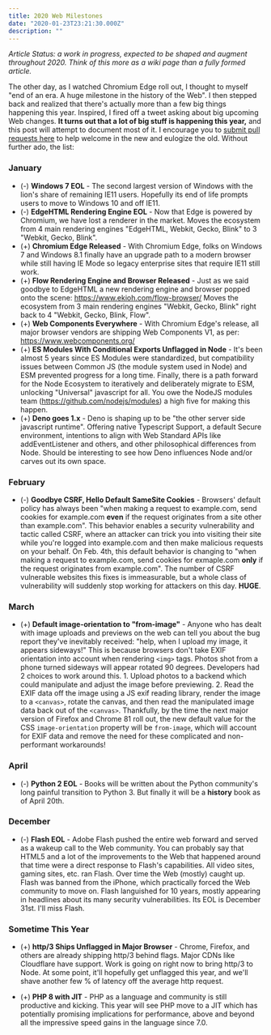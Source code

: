 ```yaml
---
title: 2020 Web Milestones
date: "2020-01-23T23:21:30.000Z"
description: ""
---
```


_Article Status: a work in progress, expected to be shaped and augment throughout 2020. Think of this more as a wiki page than a fully formed article._

The other day, as I watched Chromium Edge roll out, I thought to myself "end of an era. A huge milestone in the history of the Web". I then stepped back and realized that there's actually more than a few big things happening this year. Inspired, I fired off a tweet asking about big upcoming Web changes. **It turns out that a lot of big stuff is happening this year,** and this post will attempt to document most of it. I encourage you to [submit pull requests here](https://github.com/mikesherov/mike.sherov.com/tree/master/content/blog/2020-web-milestones) to help welcome in the new and eulogize the old. Without further ado, the list:

### January

* (-) **Windows 7 EOL** - The second largest version of Windows with the lion's share of remaining IE11 users. Hopefully its end of life prompts users to move to Windows 10 and off IE11.
* (-) **EdgeHTML Rendering Engine EOL** - Now that Edge is powered by Chromium, we have lost a renderer in the market. Moves the ecosystem from 4 main rendering engines "EdgeHTML, Webkit, Gecko, Blink" to 3 "Webkit, Gecko, Blink".
* (+) **Chromium Edge Released** - With Chromium Edge, folks on Windows 7 and Windows 8.1 finally have an upgrade path to a modern browser while still having IE Mode so legacy enterprise sites that require IE11 still work.
* (+) **Flow Rendering Engine and Browser Released** - Just as we said goodbye to EdgeHTML a new rendering engine and browser popped onto the scene: https://www.ekioh.com/flow-browser/ Moves the ecosystem from 3 main rendering engines "Webkit, Gecko, Blink" right back to 4 "Webkit, Gecko, Blink, Flow".
* (+) **Web Components Everywhere** -  With Chromium Edge's release, all major browser vendors are shipping Web Components V1, as per: https://www.webcomponents.org/
* (+) **ES Modules With Conditional Exports Unflagged in Node** - It's been almost 5 years since ES Modules were standardized, but compatibility issues between Common JS (the module system used in Node) and ESM prevented progress for a long time. Finally, there is a path forward for the Node Ecosystem to iteratively and deliberately migrate to ESM, unlocking "Universal" javascript for all. You owe the NodeJS modules team (https://github.com/nodejs/modules) a high five for making this happen.
* (+) **Deno goes 1.x** - Deno is shaping up to be "the other server side javascript runtime". Offering native Typescript Support, a default Secure environment, intentions to align with Web Standard APIs like addEventListener and others, and other philosophical differences from Node. Should be interesting to see how Deno influences Node and/or carves out its own space.

### February

* (-) **Goodbye CSRF, Hello Default SameSite Cookies** - Browsers' default policy has always been "when making a request to example.com, send cookies for example.com **even** if the request originates from a site other than example.com". This behavior enables a security vulnerability and tactic called CSRF, where an attacker can trick you into visiting their site while you're logged into example.com and then make malicious requests on your behalf. On Feb. 4th, this default behavior is changing to "when making a request to example.com, send cookies for exmaple.com **only** if the request originates from example.com". The number of CSRF vulnerable websites this fixes is immeasurable, but a whole class of vulnerability will suddenly stop working for attackers on this day. **HUGE**.

### March

* (+) **Default image-orientation to "from-image"** - Anyone who has dealt with image uploads and previews on the web can tell you about the bug report they've inevitably received: "help, when I upload my image, it appears sideways!" This is because browsers don't take EXIF orientation into account when rendering `<img>` tags. Photos shot from  a phone turned sideways will appear rotated 90 degrees. Developers had 2 choices to work around this. 1. Upload photos to a backend which could manipulate and adjust the image before previewing. 2. Read the EXIF data off the image using a JS exif reading library, render the image to a `<canvas>`, rotate the canvas, and then read the manipulated image data back out of the `<canvas>`. Thankfully, by the time the next major version of Firefox  and Chrome 81 roll out, the new default value for the CSS `image-orientation` property will be `from-image`, which will account for EXIF data and remove the need for these complicated and non-performant workarounds!

### April

* (-) **Python 2 EOL** - Books will be written about the Python community's long painful transition to Python 3. But finally it will be a **history** book as of April 20th.

### December

* (-) **Flash EOL** - Adobe Flash pushed the entire web forward and served as a wakeup call to the Web community. You can probably say that HTML5 and a lot of the improvements to the Web that happened around that time were a direct response to Flash's capabilities. All video sites, gaming sites, etc. ran Flash. Over time the Web (mostly) caught up. Flash was banned from the iPhone, which practically forced the Web community to move on. Flash languished for 10 years, mostly appearing in headlines about its many security vulnerabilities. Its EOL is December 31st. I'll miss Flash.

### Sometime This Year

* (+) **http/3 Ships Unflagged in Major Browser** - Chrome, Firefox, and others are already shipping http/3 behind flags. Major CDNs like Cloudflare have support. Work is going on right now to bring http/3 to Node. At some point, it'll hopefully get unflagged this year, and we'll shave another few % of latency off the average http request.

* (+) **PHP 8 with JIT** - PHP as a language and community is still productive and kicking. This year will see PHP move to a JIT which has potentially promising implications for performance, above and beyond all the impressive speed gains in the language since 7.0.
